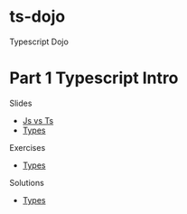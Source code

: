 # ts-dojo
Typescript Dojo

# Part 1 Typescript Intro
Slides
* [Js vs Ts](https://stackblitz.com/edit/typescript-dojo-slide-intro)
* [Types](https://stackblitz.com/edit/typescript-dojo-slide-types)

Exercises
* [Types](https://stackblitz.com/edit/typescript-dojo-exercise-types)

Solutions
* [Types](https://stackblitz.com/edit/typescript-dojo-exercise-1-solution)

